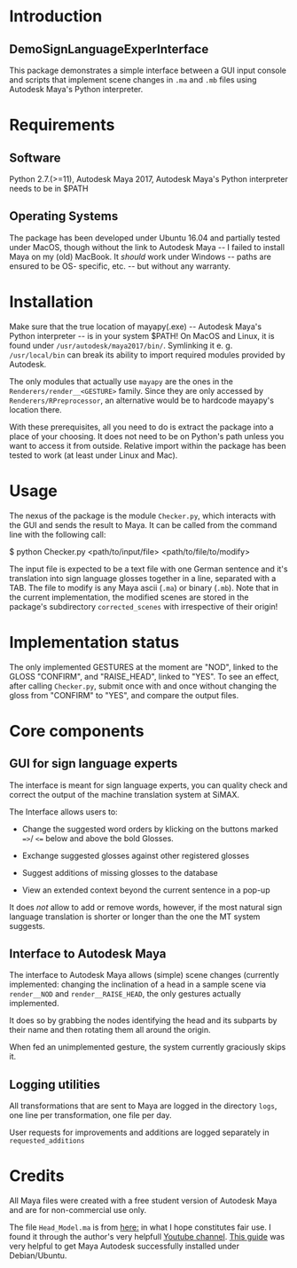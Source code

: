 Introduction 
============

DemoSignLanguageExperInterface
----


This package demonstrates a simple interface between a GUI input console
and scripts that implement scene changes in `.ma` and `.mb` files using
Autodesk Maya's Python interpreter.

Requirements
============

Software
--------

Python 2.7.(>=11), Autodesk Maya 2017, Autodesk Maya's Python interpreter 
needs to be in $PATH

Operating Systems
-----------------

The package has been developed under Ubuntu 16.04 and partially tested under 
MacOS, though without the link to Autodesk Maya -- I failed to install Maya on
my (old) MacBook. It *should* work under Windows -- paths are ensured to be OS-
specific, etc. -- but without any warranty.


Installation
============

Make sure that the true location of mayapy(.exe) -- Autodesk Maya's Python 
interpreter -- is in your system $PATH! On MacOS and Linux, it is found 
under `/usr/autodesk/maya2017/bin/`. Symlinking it e. g. `/usr/local/bin`
can break its ability to import required modules provided by Autodesk.

The only modules that actually use `mayapy` are the ones in the 
`Renderers/render__<GESTURE>` family. Since they are only accessed by 
`Renderers/RPreprocessor`, an alternative would be to hardcode mayapy's 
location there.

With these prerequisites, all you need to do is extract the package into a 
place of your choosing. It does not need to be on Python's path unless you 
want to access it from outside. Relative import within the package has been 
tested to work (at least under Linux and Mac).

Usage
=====

The nexus of the package is the module `Checker.py`, which interacts with the
GUI and sends the result to Maya. It can be called from the command line with
the following call:

$ python Checker.py  <path/to/input/file> <path/to/file/to/modify>

The input file is expected to be a text file with one German sentence and it's 
translation into sign language glosses together in a line, separated with a TAB.
The file to modify is any Maya ascii (`.ma`) or binary (`.mb`). Note that in the
current implementation, the modified scenes are stored in the package's subdirectory
`corrected_scenes` with irrespective of their origin!

Implementation status
=====================

The only implemented GESTURES at the moment are "NOD", linked to the GLOSS "CONFIRM",
and "RAISE_HEAD", linked to "YES". To see an effect, after calling `Checker.py`, submit
once with and once without changing the gloss from "CONFIRM" to "YES", and compare the 
output files.

Core components
==============

GUI for sign language experts
------

The interface is meant for sign language experts, you can quality check
and correct the output of the machine translation system at SiMAX.

The Interface allows users to:

* Change the suggested word orders by klicking on the buttons marked `=>`/
`<=` below and above the bold Glosses.

* Exchange suggested glosses against other registered glosses

* Suggest additions of missing glosses to the database

* View an extended context beyond the current sentence in a pop-up

It does *not* allow to add or remove words, however, if the most natural 
sign language translation is shorter or longer than the one the MT system 
suggests.

Interface to Autodesk Maya
--------------------------

The interface to Autodesk Maya allows (simple) scene changes (currently
implemented: changing the inclination of a head in a sample scene via 
`render__NOD` and `render__RAISE_HEAD`, the only gestures actually implemented.

It does so by grabbing the nodes identifying the head and its subparts by their 
name and then rotating them all around the origin.

When fed an unimplemented gesture, the system currently graciously skips it.

Logging utilities
----------

All transformations that are sent to Maya are logged in the directory `logs`, one 
line per transformation, one file per day.

User requests for improvements and additions are logged separately in 
`requested_additions`

Credits
=======

All Maya files were created with a free student version of Autodesk Maya and are 
for non-commercial use only.

The file `Head_Model.ma` is from [here:](https://www.dropbox.com/s/vtdo9ekju4cggao/Head_Model.ma?dl=0#)
in what I hope constitutes fair use. I found it through the author's very helpfull 
[Youtube channel](https://www.youtube.com/watch?v=1dLYqlm95Cc).
[This guide](https://gist.github.com/borgfriend/b83467639cb8039dc79974bf780a4994) was 
very helpful to get Maya Autodesk successfully installed under Debian/Ubuntu.

